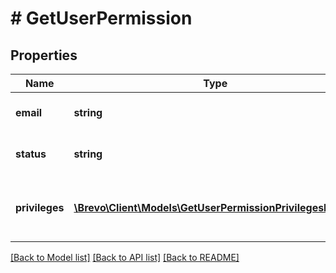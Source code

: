 # # GetUserPermission

## Properties

Name | Type | Description | Notes
------------ | ------------- | ------------- | -------------
**email** | **string** | Email address of the user. |
**status** | **string** | Status of the invited user. |
**privileges** | [**\Brevo\Client\Models\GetUserPermissionPrivilegesInner[]**](GetUserPermissionPrivilegesInner.md) | Granular feature permissions given to the user. |

[[Back to Model list]](../../README.md#models) [[Back to API list]](../../README.md#endpoints) [[Back to README]](../../README.md)
